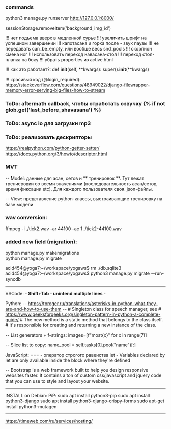 ### commands
python3 manage.py runserver
http://127.0.0.1:8000/

sessionStorage.removeItem('background_img_id')

!!! нет подъема вверх в медленной сурье
!!! увеличить шрифт на успешном завершении
!!! капотасана и горка после - звук паузы
!!! не передавать can_be_empty, или вообще весь snd_pools
!!! скорпион смена ног
!!! использовать переход навасана-стол
!!! переход стол-планка на боку
!!! убрать properties из active.html


!!! как это работает?:
    def __init__(self, **kwargs):
        super().__init__(**kwargs)

!!! красивый код (@login_required):
https://stackoverflow.com/questions/48949022/django-filewrapper-memory-error-serving-big-files-how-to-stream

### ToDo: aftermath callback, чтобы отработать озвучку {% if not glob.get('last_before_shavasana') %}
### ToDo: async io для загрузки mp3

### ToDo: реализовать дескрипторы
  https://realpython.com/python-getter-setter/
  https://docs.python.org/3/howto/descriptor.html

### MVT

-- Model: данные для асан, сетов и ** тренировок **.
          Тут лежат трениеровки со всеми значениями (последовательность асан/сетов, время фиксации etc). Для каждого пользователя своя. json-файлы.


-- View: представление
          python-классы, выстраивающие тренировку на базе модели


### wav conversion:
ffmpeg -i ./tick2.wav -ar 44100 -ac 1 ./tick2-44100.wav


### added new field (migration):
python manage.py makemigrations  
python manage.py migrate

acid454@yoga7:~/workspace/yogaws$ rm ./db.sqlite3 
acid454@yoga7:~/workspace/yogaws$ python3 manage.py migrate  --run-syncdb

--------------------------------------------
VSCode:
**- Shift+Tab - unintend multiple lines -**

Python:
-- https://tproger.ru/translations/asterisks-in-python-what-they-are-and-how-to-use-them
--  # Singleton class for speech manager, see
    #  https://www.geeksforgeeks.org/singleton-pattern-in-python-a-complete-guide/
    #  The new method is a static method that belongs to the class itself.
    #  It's responsible for creating and returning a new instance of the class.


-- List generators + f-strings:
images=[f"most{x}" for x in range(7)]

-- Slice list to copy:
name_pool = self.tasks[0].pool("name")[:]

JavaScript:
=== - оператор строгого равенства
let - Variables declared by let are only available inside the block where they're defined



-- Bootstrap is a web framework built to help you design responsive websites faster. It contains a ton of custom css/javascript and jquery code that you can use to style and layout your website.


-----------------------------------------------------------
INSTALL on Debian:
PiP: sudo apt install python3-pip
sudo apt install python3-django
sudo apt install python3-django-crispy-forms
sudo apt-get install python3-mutagen

--------------------------------------------------------------------
https://timeweb.com/ru/services/hosting/
